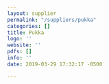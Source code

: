 ```yaml
---
layout: supplier
permalink: "/suppliers/pukka"
categories: []
title: Pukka
logo: ''
website: ''
pdfs: []
info: ''
date: 2019-03-29 17:32:17 -0500

---
```

